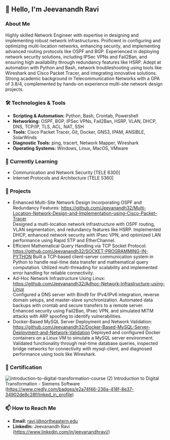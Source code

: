 ## 👋 Hello, I'm Jeevanandh Ravi

### About Me
Highly skilled Network Engineer with expertise in designing and implementing robust network infrastructures. Proficient in configuring and optimizing multi-location networks, enhancing security, and implementing advanced routing protocols like OSPF and BGP. Experienced in deploying network security solutions, including IPSec VPNs and Fail2Ban, and ensuring high availability through redundancy features like HSRP. Adept at automation with Python and Bash, network troubleshooting using tools like Wireshark and Cisco Packet Tracer, and integrating innovative solutions. Strong academic background in Telecommunication Networks with a GPA of 3.8/4, complemented by hands-on experience multi-site network design projects.

### 🛠️ Technologies & Tools
- **Scripting & Automation:** Python, Bash, Crontab, Powershell
- **Networking:** OSPF, BGP, IPSec VPNs, Fail2Ban, HSRP, VLAN, DHCP, DNS, TCP/IP, TLS, ACL, NAT, SSH
- **Tools:** Cisco Packet Tracer, Git, Docker, GNS3, IPAM, ANSIBLE, SolarWinds
- **Diagnostic Tools:** ping, tracert, Network Mapper, Wireshark
- **Operating Systems:** Windows, Linux, MacOS, VMware

### 🌱 Currently Learning
- Communication and Network Security [TELE 6300]
- Internet Protocols and Architecture [TELE 5360]

### 🚀 Projects
- Enhanced Multi-Site Network Design Incorporating OSPF and Redundancy Features: https://github.com/Jeevanandh32/Multi-Location-Network-Design-and-Implementation-using-Cisco-Packet-Tracer       
  Designed a multi-location network infrastructure with OSPF routing, VLAN segmentation, and redundancy features like HSRP. Implemented DHCP, enhanced network security with IPsec VPN, and optimized LAN performance using Rapid STP and EtherChannel.
- Efficient Mathematical Query Handling via TCP Socket Protocol: https://github.com/Jeevanandh32/SOCKET-PROGRAMMING-IN-PYTHON
  Built a TCP-based client-server communication system in Python to handle real-time data transfer and mathematical query computation. Utilized multi-threading for scalability and implemented error handling for reliable connectivity.
- Ad-Hoc Network Infrastructure Using Linux: https://github.com/Jeevanandh32/Adhoc-Network-Infrastructure-using-Linux     
  Configured a DNS server with Bind9 for IPv4/IPv6 integration, reverse domain setups, and master-slave synchronization. Automated data backups with crontab and secure transfers to a remote server. Enhanced security using Fail2Ban, IPsec VPN, and simulated MITM attacks with ARP spoofing to identify vulnerabilities.
- Docker-Based MySQL Server Deployment and Network Validation: https://github.com/Jeevanandh32/Docker-Based-MySQL-Server-Deployment-and-Network-Validation
Deployed and configured Docker containers on a Linux VM to simulate a MySQL server environment. Validated functionality through real-time database queries, inspected bridge networks for connectivity with mysql-client, and diagnosed performance using tools like Wireshark.

### 📝 Certification
 ![introduction-to-digital-transformation-course (2)](https://github.com/user-attachments/assets/209f7915-1224-48d5-aa69-101560de1e90)
 Introduction to Digital Transformation - Siemens Software (https://www.credly.com/badges/e2a74f46-236a-418f-8e37-34902de8c28f/linked_in_profile) 


### 📫 How to Reach Me
- **Email:** ravi.j@northeastern.edu
- **LinkedIn:** Jeevanandh Ravi (https://www.linkedin.com/in/jeevanandhravi/)

